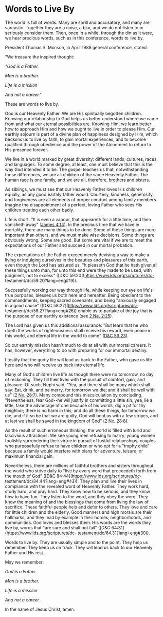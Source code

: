 # Words to Live By

The world is full of words. Many are shrill and accusatory, and many are
sarcastic. Together they are a noise, a blur, and we do not listen to or
seriously consider them. Then, once in a while, through the din as it were, we
hear precious words, such as in this conference, words to live by.

President Thomas S. Monson, in April 1988 general conference, stated:

"We treasure the inspired thought:

_"God is a Father._

_Man is a brother._

_Life is a mission_

_And not a career."_

These are words to live by.

God is our Heavenly Father. We are His spiritually begotten children. Knowing
our relationship to God helps us better understand where we came from and what
our eternal possibilities are. Knowing Him, we learn better how to approach
Him and how we ought to live in order to please Him. Our earthly sojourn is
part of a divine plan of happiness designed by Him, which beckons us to live
by faith, to gain mortal experiences, and to become qualified through
obedience and the power of the Atonement to return to His presence forever.

We live in a world marked by great diversity: different lands, cultures,
races, and languages. To some degree, at least, one must believe that this is
the way God intended it to be. The gospel teaches us that, notwithstanding
these differences, we are all children of the same Heavenly Father. The human
race is one family, and we are all, therefore, brothers and sisters.

As siblings, we must see that our Heavenly Father loves His children equally,
as any good earthly father would. Courtesy, kindness, generosity, and
forgiveness are all elements of proper conduct among family members. Imagine
the disappointment of a perfect, loving Father who sees His children treating
each other badly.

Life is short. "It is even a vapour, that appeareth for a little time, and
then vanisheth away" ([James
4:14](https://www.lds.org/scriptures/nt/james/4.14?lang=eng#13)). In the
precious time that we have in mortality, there are many things to be done.
Some of these things are more important than others, and we must make wise
decisions. Some things are obviously wrong. Some are good. But some are vital
if we are to meet the expectations of our Father and succeed in our mortal
probation.

The expectations of the Father exceed merely devising a way to make a living
or indulging ourselves in the beauties and pleasures of this earth, even
though the Lord has assured us, "It pleaseth God that he hath given all these
things unto man; for unto this end were they made to be used, with judgment,
not to excess" ([D&amp;C 59:20](https://www.lds.org/scriptures/dc-
testament/dc/59.20?lang=eng#19)).

Successfully working our way through life, while keeping our eye on life's
true purposes, blesses us both here and hereafter. Being obedient to the
commandments, keeping sacred covenants, and being "anxiously engaged in a good
cause" ([D&amp;C 58:27](https://www.lds.org/scriptures/dc-
testament/dc/58.27?lang=eng#26)) enable us to partake of the joy that is the
purpose of our earthly existence (see [2 Ne.
2:25](https://www.lds.org/scriptures/bofm/2-ne/2.25?lang=eng#24)).

The Lord has given us this additional assurance: "But learn that he who doeth
the works of righteousness shall receive his reward, even peace in this world,
and eternal life in the world to come" ([D&amp;C
59:23](https://www.lds.org/scriptures/dc-testament/dc/59.23?lang=eng#22)).

So our earthly mission hasn't much to do at all with our mortal careers. It
has, however, everything to do with preparing for our immortal destiny.

I testify that the godly life will lead us back to the Father, who gave us
life here and who will receive us back into eternal life.

Many of God's children live life as though there were no tomorrow, no day of
reckoning. They fill their lives with the pursuit of comfort, gain, and
pleasure. Of such, Nephi said, "Yea, and there shall be many which shall say:
Eat, drink, and be merry, for tomorrow we die; and it shall be well with us"
([2 Ne. 28:7](https://www.lds.org/scriptures/bofm/2-ne/28.7?lang=eng#6)). Many
compound this miscalculation by concluding, "Nevertheless, fear God--he will
justify in committing a little sin; yea, lie a little, take the advantage of
one because of his words, dig a pit for thy neighbor; there is no harm in
this; and do all these things, for tomorrow we die; and if it so be that we
are guilty, God will beat us with a few stripes, and at last we shall be saved
in the kingdom of God" ([2 Ne.
28:8](https://www.lds.org/scriptures/bofm/2-ne/28.8?lang=eng#7)).

As the result of such erroneous thinking, the world is filled with lurid and
lascivious attractions. We see young men refusing to marry; young women
foolishly surrendering their virtue in pursuit of lustful relationships;
couples who purposefully refuse to have children or who opt for a "trophy
child" because a family would interfere with plans for adventure, leisure, or
maximum financial gain.

Nevertheless, there are millions of faithful brothers and sisters throughout
the world who strive daily to "live by every word that proceedeth forth from
the mouth of God" ([D&amp;C 84:44](https://www.lds.org/scriptures/dc-
testament/dc/84.44?lang=eng#43)). They plan and live their lives in compliance
with the revealed word of Heavenly Father. They work hard, study hard, and
pray hard. They know how to be serious, and they know how to have fun. They
listen to the word, and they obey the word. They know the meaning of and the
blessings that come from living the law of sacrifice. These faithful people
help and defer to others. They love and care for little children and the
elderly. Good manners and high morals are their hallmarks, and they lead by
example in their homes, neighborhoods, and communities. God loves and blesses
them. His words are the words they live by, words that "are sure and shall not
fail" ([D&amp;C 64:31](https://www.lds.org/scriptures/dc-
testament/dc/64.31?lang=eng#30)).

Words to live by. They are usually simple and to the point. They help us
remember. They keep us on track. They will lead us back to our Heavenly Father
and His rest.

May we remember:

_God is a Father._

_Man is a brother._

_Life is a mission_

_And not a career._

In the name of Jesus Christ, amen.

